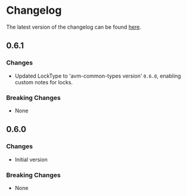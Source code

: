 # Changelog

The latest version of the changelog can be found [here](https://github.com/Azure/bicep-registry-modules/blob/main/avm/res/insights/component/CHANGELOG.md).

## 0.6.1

### Changes

- Updated LockType to 'avm-common-types version' `0.6.0`, enabling custom notes for locks.

### Breaking Changes

- None

## 0.6.0

### Changes

- Initial version

### Breaking Changes

- None
